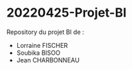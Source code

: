 # 20220425-Projet-BI

Repository du projet BI de :
- Lorraine FISCHER
- Soubika BISOO
- Jean CHARBONNEAU
